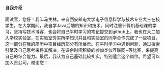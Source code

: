 #### 自我介绍

面试官，您好！我叫马生林，来自西安邮电大学电子信息科学与技术专业大三在校学生。在大学期间，我自学Java后端的知识和技术，同时注重计算机基础课的学习，坚持写技术博客，也会将自己平时学习的笔记提交到github上。我也在大二加入学校实验室，在实验室夯实所学知识并且和实验室的同学合作完成了一些项目，这一部分在我的简历中项目经历部分有所展示。在平时学习中遇到问题，通过搜索引擎及自己思考来将其解决。在课余时间积极的参加类似互联网+等比赛，来提高自己的综合能力。最后，我认为自己基础比较扎实，特别适合这个岗位。希望可以加入贵公司。谢谢您！

